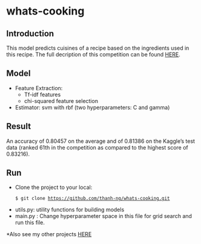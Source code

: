 # whats-cooking		
## Introduction  
This model predicts cuisines of a recipe based on the ingredients used in this recipe. The full decription of this competition can be found [HERE](https://www.kaggle.com/c/whats-cooking).  
## Model  
* Feature Extraction:   
	* Tf-idf features  
	* chi-squared feature selection  
* Estimator: svm with rbf (two hyperparameters: C and gamma)  

## Result
An accuracy of 0.80457 on the average and of 0.81386 on the Kaggle’s test data (ranked 61th in the competition as compared to the highest score of 0.83216).   

## Run
* Clone the project to your local: <pre><code>$ git clone https://github.com/thanh-ng/whats-cooking.git</code></pre>
* utils.py: utility functions for building models
* main.py : Change hyperparameter space in this file for grid search and run this file.   

*Also see my other projects [HERE](http://thanh-ng.github.io/pages/src/)
